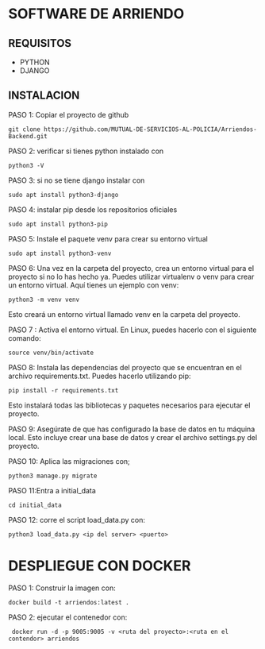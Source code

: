 # SOFTWARE DE ARRIENDO
## REQUISITOS
- PYTHON
- DJANGO
## INSTALACION
PASO 1: Copiar el proyecto de github
```
git clone https://github.com/MUTUAL-DE-SERVICIOS-AL-POLICIA/Arriendos-Backend.git
```
PASO  2: verificar si tienes python instalado con
```
python3 -V
```
PASO 3: si no se tiene django instalar con
```
sudo apt install python3-django
```

PASO 4: instalar pip desde los repositorios oficiales
```
sudo apt install python3-pip
```
PASO 5: Instale el paquete venv para crear su entorno virtual
```
sudo apt install python3-venv
```
PASO 6: Una vez en la carpeta del proyecto, crea un entorno virtual para el proyecto si no lo has hecho ya. Puedes utilizar virtualenv o venv para crear un entorno virtual. Aquí tienes un ejemplo con venv:
```
python3 -m venv venv
```
Esto creará un entorno virtual llamado venv en la carpeta del proyecto.

PASO 7 : Activa el entorno virtual. En Linux, puedes hacerlo con el siguiente comando:

```
source venv/bin/activate
```
PASO 8: Instala las dependencias del proyecto que se encuentran en el archivo requirements.txt. Puedes hacerlo utilizando pip:
```
pip install -r requirements.txt
```
Esto instalará todas las bibliotecas y paquetes necesarios para ejecutar el proyecto.

PASO 9: Asegúrate de que has configurado la base de datos en tu máquina local. Esto incluye crear una base de datos y crear el archivo settings.py del proyecto.

PASO 10: Aplica las migraciones con;
```
python3 manage.py migrate
```

PASO 11:Entra a initial_data
```
cd initial_data
```
PASO 12: corre el script load_data.py con:
```
python3 load_data.py <ip del server> <puerto>
```
# DESPLIEGUE CON DOCKER
PASO 1: Construir la imagen con:
```
docker build -t arriendos:latest .
```
PASO 2: ejecutar el contenedor con:
```
 docker run -d -p 9005:9005 -v <ruta del proyecto>:<ruta en el contendor> arriendos
```